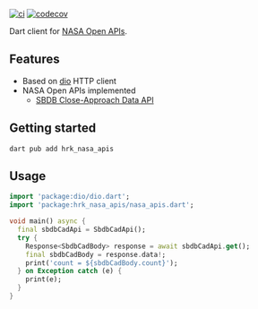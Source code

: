 <!-- 
This README describes the package. If you publish this package to pub.dev,
this README's contents appear on the landing page for your package.

For information about how to write a good package README, see the guide for
[writing package pages](https://dart.dev/guides/libraries/writing-package-pages). 

For general information about developing packages, see the Dart guide for
[creating packages](https://dart.dev/guides/libraries/create-library-packages)
and the Flutter guide for
[developing packages and plugins](https://flutter.dev/developing-packages). 
-->

[![ci](https://github.com/hrishikesh-kadam/hrk_nasa_apis.dart/actions/workflows/ci.yaml/badge.svg)](https://github.com/hrishikesh-kadam/hrk_nasa_apis.dart/actions/workflows/ci.yaml)
[![codecov](https://codecov.io/gh/hrishikesh-kadam/hrk_nasa_apis.dart/branch/main/graph/badge.svg)](https://codecov.io/gh/hrishikesh-kadam/hrk_nasa_apis.dart)

Dart client for [NASA Open APIs][].

## Features

- Based on [dio][] HTTP client
- NASA Open APIs implemented
  - [SBDB Close-Approach Data API][]

## Getting started

```console
dart pub add hrk_nasa_apis
```

## Usage

```dart
import 'package:dio/dio.dart';
import 'package:hrk_nasa_apis/nasa_apis.dart';

void main() async {
  final sbdbCadApi = SbdbCadApi();
  try {
    Response<SbdbCadBody> response = await sbdbCadApi.get();
    final sbdbCadBody = response.data!;
    print('count = ${sbdbCadBody.count}');
  } on Exception catch (e) {
    print(e);
  }
}
```


[NASA Open APIs]: https://api.nasa.gov
[dio]: https://pub.dev/packages/dio
[SBDB Close-Approach Data API]: https://ssd-api.jpl.nasa.gov/doc/cad.html

